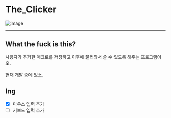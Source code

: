 # The_Clicker
![image](https://user-images.githubusercontent.com/64591335/144430633-7ae780fe-e669-4eda-af1e-012416ed1fb0.png)

---
## What the fuck is this?
사용자가 추가한 매크로를 저장하고 이후에 불러와서 쓸 수 있도록 해주는 프로그램이오. <br><br>
현재 개발 중에 있소.

## Ing
- [x] 마우스 입력 추가
- [ ] 키보드 입력 추가
